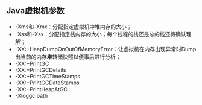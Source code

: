 ## Java虚拟机参数

- -Xms和-Xmx：分配指定虚拟机中堆内存的大小；
- -Xss和-Xsx：分配指定栈内存的大小；每个线程的栈还是总的栈还待确认理解；
- -XX:+HeapDumpOnOutOfMemoryError：让虚拟机在内存出现异常时Dump出当前的内存**堆**转储快照以便事后进行分析；
- -XX:+PrintGC
- -XX:+PrintGCDetails
- -XX:+PrintGCTimeStamps
- -XX:+PrintGCDateStamps
- -XX:+PrintHeapAtGC
- -Xloggc​:path
